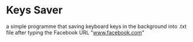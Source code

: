 # Keys Saver
 a simple programme that saving keyboard keys in the background into .txt file after typing the Facebook URL "www.facebook.com"
